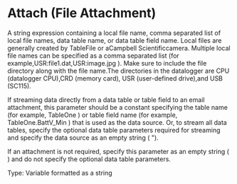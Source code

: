 # Attach (File Attachment)

A string expression containing a local file name, comma separated list of local file names, data table name, or data table field name. Local files are generally created by TableFile or aCampbell Scientificcamera. Multiple local file names can be specified as a comma separated list (for example,USR:file1.dat,USR:image.jpg ). Make sure to include the file directory along with the file name.The directories in the datalogger are CPU (datalogger CPU),CRD (memory card), USR (user-defined drive),and USB (SC115).

If streaming data directly from a data table or table field to an email attachment, this parameter should be a constant specifying the table name (for example, TableOne ) or table field name (for example, TableOne.BattV_Min ) that is used as the data source. Or, to stream all data tables, specify the optional data table parameters required for streaming and specify the data source as an empty string ( ").

If an attachment is not required, specify this parameter as an empty string ( ) and do not specify the optional data table parameters.

Type: Variable formatted as a string
